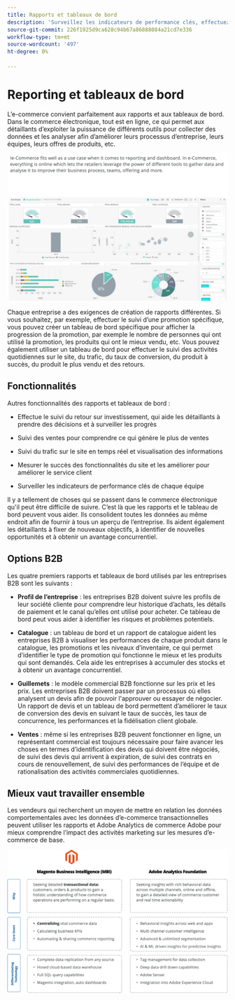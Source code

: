 ```yaml
---
title: Rapports et tableaux de bord
description: 'Surveillez les indicateurs de performance clés, effectuez le suivi des ventes et mesurez le succès de votre site de commerce électronique à l’aide de rapports et de tableaux de bord. '
source-git-commit: 226f1925d9ca628c94b67a86888084a21cd7e336
workflow-type: tm+mt
source-wordcount: '497'
ht-degree: 0%

---
```



# Reporting et tableaux de bord

L’e-commerce convient parfaitement aux rapports et aux tableaux de bord. Dans le commerce électronique, tout est en ligne, ce qui permet aux détaillants d’exploiter la puissance de différents outils pour collecter des données et les analyser afin d’améliorer leurs processus d’entreprise, leurs équipes, leurs offres de produits, etc.

![Exemple de tableau de bord des rapports](../../assets/playbooks/dashboard-example.png)

Chaque entreprise a des exigences de création de rapports différentes. Si vous souhaitez, par exemple, effectuer le suivi d’une promotion spécifique, vous pouvez créer un tableau de bord spécifique pour afficher la progression de la promotion, par exemple le nombre de personnes qui ont utilisé la promotion, les produits qui ont le mieux vendu, etc. Vous pouvez également utiliser un tableau de bord pour effectuer le suivi des activités quotidiennes sur le site, du trafic, du taux de conversion, du produit à succès, du produit le plus vendu et des retours.

## Fonctionnalités

Autres fonctionnalités des rapports et tableaux de bord :

- Effectue le suivi du retour sur investissement, qui aide les détaillants à prendre des décisions et à surveiller les progrès

- Suivi des ventes pour comprendre ce qui génère le plus de ventes

- Suivi du trafic sur le site en temps réel et visualisation des informations

- Mesurer le succès des fonctionnalités du site et les améliorer pour améliorer le service client

- Surveiller les indicateurs de performance clés de chaque équipe

Il y a tellement de choses qui se passent dans le commerce électronique qu&#39;il peut être difficile de suivre. C’est là que les rapports et le tableau de bord peuvent vous aider. Ils consolident toutes les données au même endroit afin de fournir à tous un aperçu de l’entreprise. Ils aident également les détaillants à fixer de nouveaux objectifs, à identifier de nouvelles opportunités et à obtenir un avantage concurrentiel.

## Options B2B

Les quatre premiers rapports et tableaux de bord utilisés par les entreprises B2B sont les suivants :

- **Profil de l’entreprise** : les entreprises B2B doivent suivre les profils de leur société cliente pour comprendre leur historique d’achats, les détails de paiement et le canal qu’elles ont utilisé pour acheter. Ce tableau de bord peut vous aider à identifier les risques et problèmes potentiels.

- **Catalogue** : un tableau de bord et un rapport de catalogue aident les entreprises B2B à visualiser les performances de chaque produit dans le catalogue, les promotions et les niveaux d’inventaire, ce qui permet d’identifier le type de promotion qui fonctionne le mieux et les produits qui sont demandés. Cela aide les entreprises à accumuler des stocks et à obtenir un avantage concurrentiel.

- **Guillemets** : le modèle commercial B2B fonctionne sur les prix et les prix. Les entreprises B2B doivent passer par un processus où elles analysent un devis afin de pouvoir l&#39;approuver ou essayer de négocier. Un rapport de devis et un tableau de bord permettent d’améliorer le taux de conversion des devis en suivant le taux de succès, les taux de concurrence, les performances et la fidélisation client globale.

- **Ventes** : même si les entreprises B2B peuvent fonctionner en ligne, un représentant commercial est toujours nécessaire pour faire avancer les choses en termes d’identification des devis qui doivent être négociés, de suivi des devis qui arrivent à expiration, de suivi des contrats en cours de renouvellement, de suivi des performances de l’équipe et de rationalisation des activités commerciales quotidiennes.

## Mieux vaut travailler ensemble

Les vendeurs qui recherchent un moyen de mettre en relation les données comportementales avec les données d’e-commerce transactionnelles peuvent utiliser les rapports et Adobe Analytics de commerce Adobe pour mieux comprendre l’impact des activités marketing sur les mesures d’e-commerce de base.

![Diagramme de reporting](../../assets/playbooks/reporting-diagram.png)
